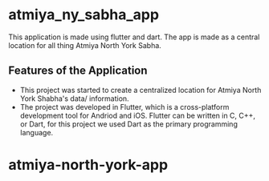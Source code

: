 # atmiya_ny_sabha_app

This application is made using flutter and dart. The app is made as a central location for all thing Atmiya North York Sabha.

## Features of the Application

- This project was started to create a centralized location for Atmiya North York Shabha's data/ information.
- The project was developed in Flutter, which is a cross-platform development tool for Andriod and iOS. Flutter can be written in C, C++, or Dart, for this project we used Dart as the primary programming language.


# atmiya-north-york-app
